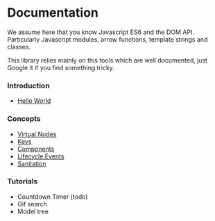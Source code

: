 # Documentation

We assume here that you know Javascript ES6 and the DOM API. Particularly Javascript modules, arrow functions, template strings and classes.

This library relies mainly on this tools which are well documented, just Google it if you find something tricky.

### Introduction

* [Hello World](introduction/hello-world.md)

### Concepts

* [Virtual Nodes](concepts/vnodes.md)
* [Keys](concepts/keys.md)
* [Components](concepts/components.md)
* [Lifecycle Events](concepts/lifecycle-events.md)
* [Sanitation](concepts/sanitation.md)

### Tutorials

* Countdown Timer (todo)
* Gif search
* Model tree
